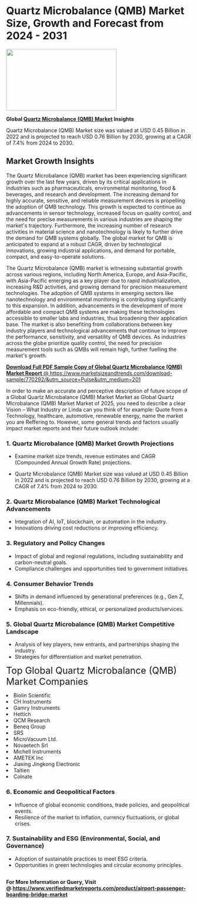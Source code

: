 <H1>Quartz Microbalance (QMB) Market Size, Growth and Forecast from 2024 - 2031</H1><img class="aligncenter size-medium wp-image-584254" src="https://thirdeyenews.in/wp-content/uploads/2024/09/Global-Market-Research-300x168.jpeg" alt="" width="300" height="168" /><p><strong>Global&nbsp;<a href="https://www.marketsizeandtrends.com/download-sample/770292/&amp;utm_source=Pulse&amp;utm_medium=201">Quartz Microbalance (QMB) Market</a> Insights</strong></p><p>Quartz Microbalance (QMB) Market size was valued at USD 0.45 Billion in 2022 and is projected to reach USD 0.76 Billion by 2030, growing at a CAGR of 7.4% from 2024 to 2030.</p><p><h2>Market Growth Insights</h2> <p>The Quartz Microbalance (QMB) market has been experiencing significant growth over the last few years, driven by its critical applications in industries such as pharmaceuticals, environmental monitoring, food & beverages, and research and development. The increasing demand for highly accurate, sensitive, and reliable measurement devices is propelling the adoption of QMB technology. This growth is expected to continue as advancements in sensor technology, increased focus on quality control, and the need for precise measurements in various industries are shaping the market's trajectory. Furthermore, the increasing number of research activities in material science and nanotechnology is likely to further drive the demand for QMB systems globally. The global market for QMB is anticipated to expand at a robust CAGR, driven by technological innovations, growing industrial applications, and demand for portable, compact, and easy-to-operate solutions.</p> <p><a href="#"></a></p> <p>The Quartz Microbalance (QMB) market is witnessing substantial growth across various regions, including North America, Europe, and Asia-Pacific, with Asia-Pacific emerging as a key player due to rapid industrialization, increasing R&D activities, and growing demand for precision measurement technologies. The adoption of QMB systems in emerging sectors like nanotechnology and environmental monitoring is contributing significantly to this expansion. In addition, advancements in the development of more affordable and compact QMB systems are making these technologies accessible to smaller labs and industries, thus broadening their application base. The market is also benefiting from collaborations between key industry players and technological advancements that continue to improve the performance, sensitivity, and versatility of QMB devices. As industries across the globe prioritize quality control, the need for precision measurement tools such as QMBs will remain high, further fuelling the market's growth.</p> <p><a href="#"></p><p><span class=""><strong>Download Full PDF Sample Copy of Global Quartz Microbalance (QMB) Market Report</strong> @ <a href="https://www.marketsizeandtrends.com/download-sample/770292/&amp;utm_source=Pulse&amp;utm_medium=201" target="_blank">https://www.marketsizeandtrends.com/download-sample/770292/&amp;utm_source=Pulse&amp;utm_medium=201</a></span></p><p>In order to make an accurate and perceptive description of future scope of a Global&nbsp;Quartz Microbalance (QMB) Market Market as Global&nbsp;Quartz Microbalance (QMB) Market Market of 2025, you need to describe a clear Vision &ndash; What Industry or Linda can you think of for example: Quote from a Technology, healthcare, automotive, renewable energy, name the market you are Reffering to. However, some general trends and factors usually impact market reports and their future outlook include:</p><h3>1.&nbsp;<strong>Quartz Microbalance (QMB) Market Growth Projections</strong></h3><ul><li>Examine market size trends, revenue estimates and CAGR (Compounded Annual Growth Rate) projections.</li><li><p>Quartz Microbalance (QMB) Market size was valued at USD 0.45 Billion in 2022 and is projected to reach USD 0.76 Billion by 2030, growing at a CAGR of 7.4% from 2024 to 2030.</p></li></ul><h3>2.&nbsp;<strong>Quartz Microbalance (QMB) Market Technological Advancements</strong></h3><ul><li>Integration of AI, IoT, blockchain, or automation in the industry.</li><li>Innovations driving cost reductions or improving efficiency.</li></ul><h3>3.&nbsp;<strong>Regulatory and Policy Changes</strong></h3><ul><li>Impact of global and regional regulations, including sustainability and carbon-neutral goals.</li><li>Compliance challenges and opportunities tied to government initiatives.</li></ul><h3>4.&nbsp;<strong>Consumer Behavior Trends</strong></h3><ul><li>Shifts in demand influenced by generational preferences (e.g., Gen Z, Millennials).</li><li>Emphasis on eco-friendly, ethical, or personalized products/services.</li></ul><h3>5.&nbsp;<strong>Global Quartz Microbalance (QMB) Market Competitive Landscape</strong></h3><ul><li>Analysis of key players, new entrants, and partnerships shaping the industry.</li><li>Strategies for differentiation and market penetration.</li></ul><p data-pm-slice="1 1 []"><span style="color: inherit; font-family: inherit; font-size: 25px;">Top Global Quartz Microbalance (QMB) Market Companies</span></p><div class="" data-test-id=""><p><li>Biolin Scientific</li><li> CH Instruments</li><li> Gamry Instruments</li><li> Hettich</li><li> QCM Research</li><li> Beneq Group</li><li> SRS</li><li> MicroVacuum Ltd.</li><li> Novaetech Srl</li><li> Michell Instruments</li><li> AMETEK Inc</li><li> Jiaxing Jingkong Electronic</li><li> Taitien</li><li> Colnate</li></p></div><h3>6.&nbsp;<strong>Economic and Geopolitical Factors</strong></h3><ul><li>Influence of global economic conditions, trade policies, and geopolitical events.</li><li>Resilience of the market to inflation, currency fluctuations, or global crises.</li></ul><h3>7.&nbsp;<strong>Sustainability and ESG (Environmental, Social, and Governance)</strong></h3><ul><li>Adoption of sustainable practices to meet ESG criteria.</li><li>Opportunities in green technologies and circular economy principles.</li></ul><h2><strong style="font-size: 14px;">For More Information or Query, Visit @&nbsp;</strong><a style="background-color: #ffffff; font-size: 14px;" href="https://www.marketsizeandtrends.com/report/quartz-microbalance-qmb-market/" target="_blank">https://www.verifiedmarketreports.com/product/airport-passenger-boarding-bridge-market</a></h2>
